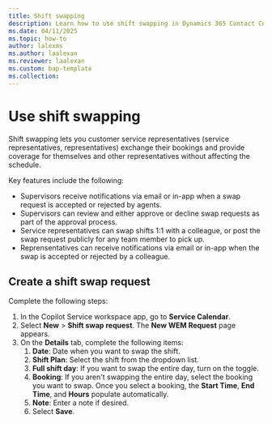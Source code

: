 ```yaml
---
title: Shift swapping
description: Learn how to use shift swapping in Dynamics 365 Contact Center workspace to help you manage your workforce.
ms.date: 04/11/2025
ms.topic: how-to
author: lalexms
ms.author: laalexan
ms.reviewer: laalexan
ms.custom: bap-template
ms.collection:
---
```

# Use shift swapping

Shift swapping lets you customer service representatives (service representatives, representatives) exchange their bookings and provide coverage for themselves and other representatives without affecting the schedule. 

Key features include the following:

- Supervisors receive notifications via email or in-app when a swap request is accepted or rejected by agents.
- Supervisors can review and either approve or decline swap requests as part of the approval process.
- Service representatives can swap shifts 1:1 with a colleague, or post the swap request publicly for any team member to pick up.
- Reprensentatives can receive notifications via email or in-app when the swap is accepted or rejected by a colleague. 

## Create a shift swap request

Complete the following steps:

1. In the Copilot Service workspace app, go to **Service Calendar**.
1. Select **New** > **Shift swap request**. The **New WEM Request** page appears.
1. On the **Details** tab, complete the following items: 
      1. **Date**: Date when you want to swap the shift.
      1. **Shift Plan**: Select the shift from the dropdown list.
      1. **Full shift day**: If you want to swap the entire day, turn on the toggle.
      1. **Booking**: If you aren't swapping the entire day, select the booking you want to swap. Once you select a booking, the **Start Time**, **End Time**, and **Hours** populate automatically.
      1. **Note**: Enter a note if desired.
      1. Select **Save**. 
